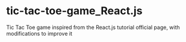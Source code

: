 # tic-tac-toe-game_React.js
Tic Tac Toe game inspired from the React.js tutorial official page, with modifications to improve it 
